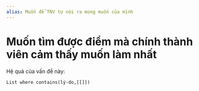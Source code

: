```yaml
---
alias: Muốn để TNV tự nói ra mong muốn của mình
---
```


# Muốn tìm được điểm mà chính thành viên cảm thấy muốn làm nhất

Hệ quả của vấn đề này:
```dataview
List where contains(lý-do,[[]])
```
 